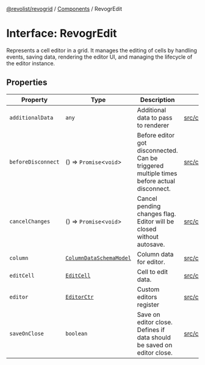 [@revolist/revogrid](README.md) / [Components](Namespace.Components.md) / RevogrEdit

# Interface: RevogrEdit

Represents a cell editor in a grid.
It manages the editing of cells by handling events, saving data, rendering the editor UI,
and managing the lifecycle of the editor instance.

## Properties

| Property | Type | Description | Defined in |
| ------ | ------ | ------ | ------ |
| `additionalData` | `any` | Additional data to pass to renderer | [src/components.d.ts:365](https://github.com/revolist/revogrid/blob/aad859c5867a15f34f8919817adea85dcff4ee63/src/components.d.ts#L365) |
| `beforeDisconnect` | () => `Promise`\<`void`\> | Before editor got disconnected. Can be triggered multiple times before actual disconnect. | [src/components.d.ts:369](https://github.com/revolist/revogrid/blob/aad859c5867a15f34f8919817adea85dcff4ee63/src/components.d.ts#L369) |
| `cancelChanges` | () => `Promise`\<`void`\> | Cancel pending changes flag. Editor will be closed without autosave. | [src/components.d.ts:373](https://github.com/revolist/revogrid/blob/aad859c5867a15f34f8919817adea85dcff4ee63/src/components.d.ts#L373) |
| `column` | [`ColumnDataSchemaModel`](TypeAlias.ColumnDataSchemaModel.md) | Column data for editor. | [src/components.d.ts:377](https://github.com/revolist/revogrid/blob/aad859c5867a15f34f8919817adea85dcff4ee63/src/components.d.ts#L377) |
| `editCell` | [`EditCell`](TypeAlias.EditCell.md) | Cell to edit data. | [src/components.d.ts:381](https://github.com/revolist/revogrid/blob/aad859c5867a15f34f8919817adea85dcff4ee63/src/components.d.ts#L381) |
| `editor` | [`EditorCtr`](TypeAlias.EditorCtr.md) | Custom editors register | [src/components.d.ts:385](https://github.com/revolist/revogrid/blob/aad859c5867a15f34f8919817adea85dcff4ee63/src/components.d.ts#L385) |
| `saveOnClose` | `boolean` | Save on editor close. Defines if data should be saved on editor close. | [src/components.d.ts:389](https://github.com/revolist/revogrid/blob/aad859c5867a15f34f8919817adea85dcff4ee63/src/components.d.ts#L389) |
